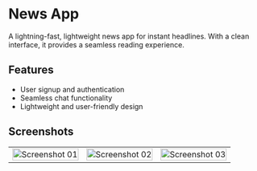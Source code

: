 # News App
A lightning-fast, lightweight news app for instant headlines. With a clean interface, it provides a seamless reading experience.


## Features

- User signup and authentication
- Seamless chat functionality
- Lightweight and user-friendly design


## Screenshots

<table>
    <tr>
        <td><img src="https://github.com/amishsxt/ChatX/assets/93335461/d01877b3-eabb-4866-aaba-67e639fa1d8d" alt="Screenshot 01" width="100%"></td>
        <td><img src="https://github.com/amishsxt/ChatX/assets/93335461/9ba5de9a-d7b8-40e8-90e4-044bc9f1e541" alt="Screenshot 02" width="100%"></td>
        <td><img src="https://github.com/amishsxt/ChatX/assets/93335461/d4638ff9-e906-4106-9330-5f9f839b3ff1" alt="Screenshot 03" width="100%"></td>
    </tr>
</table>


